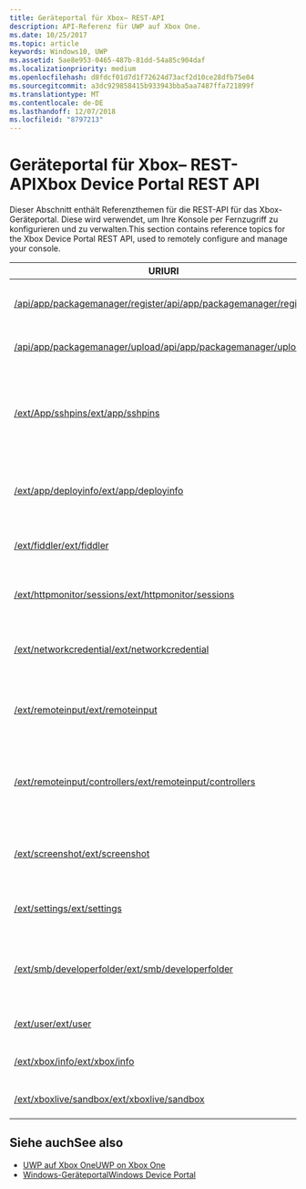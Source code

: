 ```yaml
---
title: Geräteportal für Xbox– REST-API
description: API-Referenz für UWP auf Xbox One.
ms.date: 10/25/2017
ms.topic: article
keywords: Windows10, UWP
ms.assetid: 5ae8e953-0465-487b-81dd-54a85c904daf
ms.localizationpriority: medium
ms.openlocfilehash: d8fdcf01d7d1f72624d73acf2d10ce28dfb75e04
ms.sourcegitcommit: a3dc929858415b933943bba5aa7487ffa721899f
ms.translationtype: MT
ms.contentlocale: de-DE
ms.lasthandoff: 12/07/2018
ms.locfileid: "8797213"
---
```

# <a name="xbox-device-portal-rest-api"></a><span data-ttu-id="8b73d-104">Geräteportal für Xbox– REST-API</span><span class="sxs-lookup"><span data-stu-id="8b73d-104">Xbox Device Portal REST API</span></span>

<span data-ttu-id="8b73d-105">Dieser Abschnitt enthält Referenzthemen für die REST-API für das Xbox-Geräteportal. Diese wird verwendet, um Ihre Konsole per Fernzugriff zu konfigurieren und zu verwalten.</span><span class="sxs-lookup"><span data-stu-id="8b73d-105">This section contains reference topics for the Xbox Device Portal REST API, used to remotely configure and manage your console.</span></span>

| <span data-ttu-id="8b73d-106">URI</span><span class="sxs-lookup"><span data-stu-id="8b73d-106">URI</span></span>        | <span data-ttu-id="8b73d-107">Beschreibung</span><span class="sxs-lookup"><span data-stu-id="8b73d-107">Description</span></span> |
|------------|-------------|
|[<span data-ttu-id="8b73d-108">/api/app/packagemanager/register</span><span class="sxs-lookup"><span data-stu-id="8b73d-108">/api/app/packagemanager/register</span></span>](wdp-loose-folder-register-api.md)| <span data-ttu-id="8b73d-109">Registriert eine App, die in einem losen Ordner enthalten ist.</span><span class="sxs-lookup"><span data-stu-id="8b73d-109">Registers an app that is contained in a loose folder.</span></span> |
|[<span data-ttu-id="8b73d-110">/api/app/packagemanager/upload</span><span class="sxs-lookup"><span data-stu-id="8b73d-110">/api/app/packagemanager/upload</span></span>](wdp-folder-upload.md)| <span data-ttu-id="8b73d-111">Lädt einen ganzen Ordner zur Konsole hoch.</span><span class="sxs-lookup"><span data-stu-id="8b73d-111">Uploads an entire folder to the console.</span></span> |
|[<span data-ttu-id="8b73d-112">/ext/App/sshpins</span><span class="sxs-lookup"><span data-stu-id="8b73d-112">/ext/app/sshpins</span></span>](uwp-sshpins-api.md)| <span data-ttu-id="8b73d-113">Löschen Sie alle vertrauenswürdigen SSH-PINs per Fernzugriff.</span><span class="sxs-lookup"><span data-stu-id="8b73d-113">Clear all trusted SSH pins remotely.</span></span> <span data-ttu-id="8b73d-114">Dies erfordert die erneute PIN-Kopplung für die UWP-Entwicklung in Visual Studio.</span><span class="sxs-lookup"><span data-stu-id="8b73d-114">Will require doing pin pairing again for Visual Studio UWP development.</span></span> |
|[<span data-ttu-id="8b73d-115">/ext/app/deployinfo</span><span class="sxs-lookup"><span data-stu-id="8b73d-115">/ext/app/deployinfo</span></span>](uwp-deployinfo-api.md)| <span data-ttu-id="8b73d-116">Fordert Bereitstellungsinformationen für ein oder mehrere installierte Pakete an.</span><span class="sxs-lookup"><span data-stu-id="8b73d-116">Requests deployment information for one or more installed packages.</span></span> |
|[<span data-ttu-id="8b73d-117">/ext/fiddler</span><span class="sxs-lookup"><span data-stu-id="8b73d-117">/ext/fiddler</span></span>](wdp-fiddler-api.md)| <span data-ttu-id="8b73d-118">Zum Aktivieren und Deaktivieren der Fiddler-Netzwerkablaufverfolgung</span><span class="sxs-lookup"><span data-stu-id="8b73d-118">Enable and disable Fiddler network tracing.</span></span> |
|[<span data-ttu-id="8b73d-119">/ext/httpmonitor/sessions</span><span class="sxs-lookup"><span data-stu-id="8b73d-119">/ext/httpmonitor/sessions</span></span>](wdp-httpMonitor-api.md)| <span data-ttu-id="8b73d-120">Abrufen des HTTP-Datenverkehrs aus der fokussierten App auf der Xbox</span><span class="sxs-lookup"><span data-stu-id="8b73d-120">Get HTTP traffic from the focused app on Xbox.</span></span> |
|[<span data-ttu-id="8b73d-121">/ext/networkcredential</span><span class="sxs-lookup"><span data-stu-id="8b73d-121">/ext/networkcredential</span></span>](uwp-networkcredentials-api.md)| <span data-ttu-id="8b73d-122">Hinzufügen, Entfernen oder Aktualisieren der Netzwerkanmeldeinformationen</span><span class="sxs-lookup"><span data-stu-id="8b73d-122">Add, remove, or update network credentials.</span></span> |
|[<span data-ttu-id="8b73d-123">/ext/remoteinput</span><span class="sxs-lookup"><span data-stu-id="8b73d-123">/ext/remoteinput</span></span>](uwp-remoteinput-api.md)| <span data-ttu-id="8b73d-124">Senden von Tastatur-, Maus- oder Controllereingaben auf einer Xbox per Fernzugriff</span><span class="sxs-lookup"><span data-stu-id="8b73d-124">Send keyboard, mouse, or controller input remotely to an Xbox.</span></span> |
|[<span data-ttu-id="8b73d-125">/ext/remoteinput/controllers</span><span class="sxs-lookup"><span data-stu-id="8b73d-125">/ext/remoteinput/controllers</span></span>](uwp-remoteinput-controllers-api.md)| <span data-ttu-id="8b73d-126">Abrufen der Anzahl der angeschlossenen physischen Controller oder Deaktivieren aller physischen Controller</span><span class="sxs-lookup"><span data-stu-id="8b73d-126">Get the number of attached physical controllers or turn off all physical controllers.</span></span> |
|[<span data-ttu-id="8b73d-127">/ext/screenshot</span><span class="sxs-lookup"><span data-stu-id="8b73d-127">/ext/screenshot</span></span>](wdp-media-capture-api.md)| <span data-ttu-id="8b73d-128">Erfasst eine PNG-Darstellung des Bildschirms, der zurzeit auf der Konsole angezeigt wird.</span><span class="sxs-lookup"><span data-stu-id="8b73d-128">Captures a PNG representation of the screen currently displayed on the console.</span></span> |
|[<span data-ttu-id="8b73d-129">/ext/settings</span><span class="sxs-lookup"><span data-stu-id="8b73d-129">/ext/settings</span></span>](wdp-xboxsettings-api.md)| <span data-ttu-id="8b73d-130">Greift auf Xbox One-Entwicklereinstellungen zu.</span><span class="sxs-lookup"><span data-stu-id="8b73d-130">Accesses Xbox One developer settings.</span></span> |
|[<span data-ttu-id="8b73d-131">/ext/smb/developerfolder</span><span class="sxs-lookup"><span data-stu-id="8b73d-131">/ext/smb/developerfolder</span></span>](wdp-smb-api.md)| <span data-ttu-id="8b73d-132">Greift über den Datei-Explorer auf Ihrem Entwicklungscomputer auf den Entwicklerordner auf Ihrer Konsole zu.</span><span class="sxs-lookup"><span data-stu-id="8b73d-132">Accesses the developer folder on your console through File Explorer on your development PC.</span></span> |
|[<span data-ttu-id="8b73d-133">/ext/user</span><span class="sxs-lookup"><span data-stu-id="8b73d-133">/ext/user</span></span>](wdp-user-management.md)| <span data-ttu-id="8b73d-134">Verwaltet Benutzer auf der Xbox One Konsole.</span><span class="sxs-lookup"><span data-stu-id="8b73d-134">Manages users on the Xbox One console.</span></span> |
|[<span data-ttu-id="8b73d-135">/ext/xbox/info</span><span class="sxs-lookup"><span data-stu-id="8b73d-135">/ext/xbox/info</span></span>](wdp-xboxinfo-api.md)| <span data-ttu-id="8b73d-136">Bietet Informationen zum Xbox One-Gerät</span><span class="sxs-lookup"><span data-stu-id="8b73d-136">Gives information about the Xbox One device.</span></span> |
|[<span data-ttu-id="8b73d-137">/ext/xboxlive/sandbox</span><span class="sxs-lookup"><span data-stu-id="8b73d-137">/ext/xboxlive/sandbox</span></span>](wdp-sandbox-api.md)| <span data-ttu-id="8b73d-138">Verwaltet Ihren Xbox Live-Sandkasten.</span><span class="sxs-lookup"><span data-stu-id="8b73d-138">Manages your Xbox Live sandbox.</span></span> |

## <a name="see-also"></a><span data-ttu-id="8b73d-139">Siehe auch</span><span class="sxs-lookup"><span data-stu-id="8b73d-139">See also</span></span>

- [<span data-ttu-id="8b73d-140">UWP auf Xbox One</span><span class="sxs-lookup"><span data-stu-id="8b73d-140">UWP on Xbox One</span></span>](index.md)
- [<span data-ttu-id="8b73d-141">Windows-Geräteportal</span><span class="sxs-lookup"><span data-stu-id="8b73d-141">Windows Device Portal</span></span>](../debug-test-perf/device-portal.md)